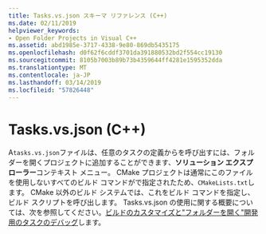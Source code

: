 ```yaml
---
title: Tasks.vs.json スキーマ リファレンス (C++)
ms.date: 02/11/2019
helpviewer_keywords:
- Open Folder Projects in Visual C++
ms.assetid: abd1985e-3717-4338-9e80-869db5435175
ms.openlocfilehash: d0f62f6cddf3701da391880532bd2f554cc19130
ms.sourcegitcommit: 8105b7003b89b73b4359644ff4281e1595352dda
ms.translationtype: MT
ms.contentlocale: ja-JP
ms.lasthandoff: 03/14/2019
ms.locfileid: "57826448"
---
```

# <a name="tasksvsjson-c"></a>Tasks.vs.json (C++)

A`tasks.vs.json`ファイルは、任意のタスクの定義からを呼び出すには、フォルダーを開くプロジェクトに追加することができます、**ソリューション エクスプ ローラー**コンテキスト メニュー。 CMake プロジェクトは通常にこのファイルを使用しないすべてのビルド コマンドがで指定されたため、`CMakeLists.txt`します。 CMake 以外のビルド システムでは、これをビルド コマンドを指定し、ビルド スクリプトを呼び出します。 Tasks.vs.json の使用に関する概要については、次を参照してください。[ビルドのカスタマイズと"フォルダーを開く"開発用のタスクのデバッグ](/visualstudio/ide/customize-build-and-debug-tasks-in-visual-studio)します。

